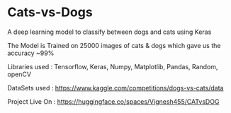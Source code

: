 # Cats-vs-Dogs

A deep learning model to classify between dogs and cats using Keras 

The Model is Trained on 25000 images of cats & dogs which gave us the accuracy ~99%

Libraries used : Tensorflow, Keras, Numpy, Matplotlib, Pandas, Random, openCV

DataSets used : https://www.kaggle.com/competitions/dogs-vs-cats/data

Project Live On : https://huggingface.co/spaces/Vignesh455/CATvsDOG
